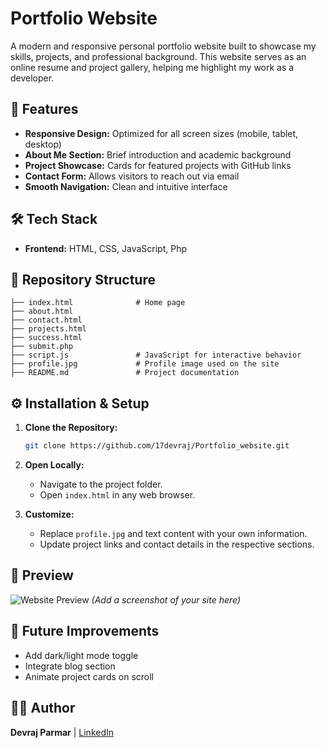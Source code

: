 # Portfolio Website

A modern and responsive personal portfolio website built to showcase my skills, projects, and professional background. This website serves as an online resume and project gallery, helping me highlight my work as a developer.

## 🚀 Features

* **Responsive Design:** Optimized for all screen sizes (mobile, tablet, desktop)
* **About Me Section:** Brief introduction and academic background
* **Project Showcase:** Cards for featured projects with GitHub links
* **Contact Form:** Allows visitors to reach out via email
* **Smooth Navigation:** Clean and intuitive interface

## 🛠️ Tech Stack

* **Frontend:** HTML, CSS, JavaScript, Php

## 📂 Repository Structure

```
├── index.html              # Home page
├── about.html
├── contact.html
├── projects.html
├── success.html
├── submit.php              
├── script.js               # JavaScript for interactive behavior
├── profile.jpg             # Profile image used on the site
├── README.md               # Project documentation
```

## ⚙️ Installation & Setup

1. **Clone the Repository:**

   ```bash
   git clone https://github.com/17devraj/Portfolio_website.git
   ```

2. **Open Locally:**

   * Navigate to the project folder.
   * Open `index.html` in any web browser.

3. **Customize:**

   * Replace `profile.jpg` and text content with your own information.
   * Update project links and contact details in the respective sections.

## 📸 Preview

![Website Preview](assets/preview.png) *(Add a screenshot of your site here)*

## 🔮 Future Improvements

* Add dark/light mode toggle
* Integrate blog section
* Animate project cards on scroll

## 👨‍💻 Author

**Devraj Parmar** | [LinkedIn](https://linkedin.com/in/devraj-parmar)

